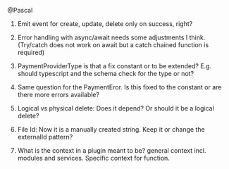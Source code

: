 @Pascal

1. Emit event for create, update, delete only on success, right?
2. Error handling with async/await needs some adjustments I think. (Try/catch does not work on await but a catch chained function is required)

3. PaymentProviderType is that a fix constant or to be extended? E.g. should typescript and the schema check for the type or not? 
4. Same question for the PaymentEror. Is this fixed to the constant or are there more errors available?

5. Logical vs physical delete: Does it depend? Or should it be a logical delete?

6. File Id: Now it is a manually created string. Keep it or change the externalId pattern?

7. What is the context in a plugin meant to be? general context incl. modules and services. Specific context for function.